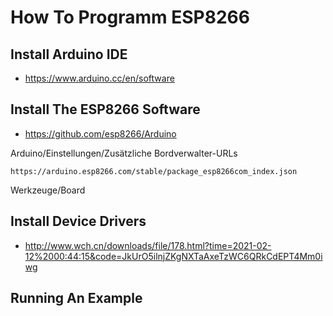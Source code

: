 # How To Programm ESP8266

## Install Arduino IDE

- https://www.arduino.cc/en/software


## Install The ESP8266 Software

- https://github.com/esp8266/Arduino  


Arduino/Einstellungen/Zusätzliche Bordverwalter-URLs
```
https://arduino.esp8266.com/stable/package_esp8266com_index.json
```

Werkzeuge/Board



## Install Device Drivers

- http://www.wch.cn/downloads/file/178.html?time=2021-02-12%2000:44:15&code=JkUrO5ilnjZKgNXTaAxeTzWC6QRkCdEPT4Mm0iwg

## Running An Example
